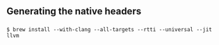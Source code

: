 
## Generating the native headers

### 

```
$ brew install --with-clang --all-targets --rtti --universal --jit llvm
```
